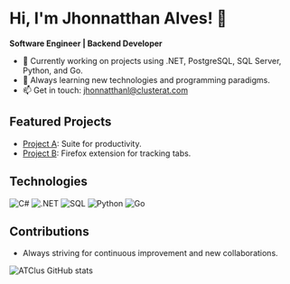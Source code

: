 # Hi, I'm Jhonnatthan Alves! 👋

**Software Engineer | Backend Developer**

- 🔭 Currently working on projects using .NET, PostgreSQL, SQL Server, Python, and Go.
- 🌱 Always learning new technologies and programming paradigms.
- 📫 Get in touch: [jhonnatthanl@clusterat.com](mailto:jhonnatthan@clusterat.com)

## Featured Projects

- [Project A](https://github.com/ATClus/ClusterOS): Suite for productivity.
- [Project B](https://github.com/ATClus/tab_focus_sync): Firefox extension for tracking tabs.

## Technologies

![C#](https://img.shields.io/badge/C%23-239120?style=flat&logo=c-sharp)
![.NET](https://img.shields.io/badge/.NET-512BD4?style=flat&logo=.net)
![SQL](https://img.shields.io/badge/SQL-4479A1?style=flat&logo=postgresql)
![Python](https://img.shields.io/badge/Python-3776AB?style=flat&logo=python)
![Go](https://img.shields.io/badge/Go-00ADD8?style=flat&logo=go)

## Contributions

- Always striving for continuous improvement and new collaborations.



![ATClus GitHub stats](https://github-readme-stats.vercel.app/api?username=atclus&show_icons=true)
